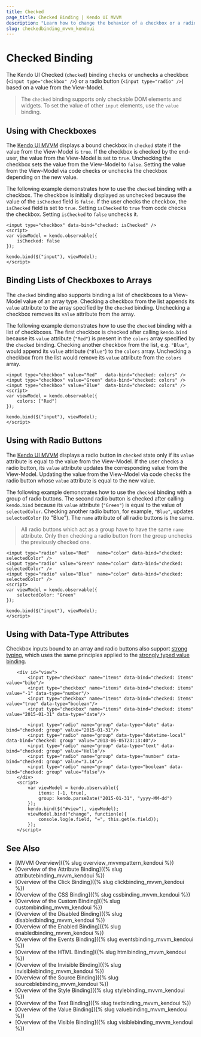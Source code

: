 ```yaml
---
title: Checked
page_title: Checked Binding | Kendo UI MVVM
description: "Learn how to change the behavior of a checkbox or a radio button based on the value from the View-Model in Kendo UI MVVM."
slug: checkedbinding_mvvm_kendoui
---
```


# Checked Binding

The Kendo UI Checked (`checked`) binding checks or unchecks a checkbox (`<input type="checkbox" />`) or a radio button (`<input type="radio" />`) based on a value from the View-Model.

> The `checked` binding supports only checkable DOM elements and widgets. To set the value of other `input` elements, use the `value` binding.

## Using with Checkboxes

The [Kendo UI MVVM](https://demos.telerik.com/kendo-ui/mvvm/index) displays a bound checkbox in `checked` state if the value from the View-Model is `true`. If the checkbox is checked by the end-user, the value from the View-Model is set to `true`. Unchecking the checkbox sets the value from the View-Model to `false`. Setting the value from the View-Model via code checks or unchecks the checkbox depending on the new value.

The following example demonstrates how to use the `checked` binding with a checkbox. The checkbox is initially displayed as unchecked because the value of the `isChecked` field is `false`. If the user checks the checkbox, the `isChecked` field is set to `true`. Setting `isChecked` to `true` from code checks the checkbox. Setting `isChecked` to `false` unchecks it.

    <input type="checkbox" data-bind="checked: isChecked" />
    <script>
    var viewModel = kendo.observable({
        isChecked: false
    });

    kendo.bind($("input"), viewModel);
    </script>

## Binding Lists of Checkboxes to Arrays

The `checked` binding also supports binding a list of checkboxes to a View-Model value of an array type. Checking a checkbox from the list appends its `value` attribute to the array specified by the `checked` binding. Unchecking a checkbox removes its `value` attribute from the array.

The following example demonstrates how to use the `checked` binding with a list of checkboxes. The first checkbox is checked after calling `kendo.bind` because its `value` attribute (`"Red"`) is present in the `colors` array specified by the `checked` binding. Checking another checkbox from the list, e.g. `"Blue"`, would append its `value` attribute (`"Blue"`) to the `colors` array. Unchecking a checkbox from the list would remove its `value` attribute from the `colors` array.

    <input type="checkbox" value="Red"   data-bind="checked: colors" />
    <input type="checkbox" value="Green" data-bind="checked: colors" />
    <input type="checkbox" value="Blue"  data-bind="checked: colors" />
    <script>
    var viewModel = kendo.observable({
        colors: ["Red"]
    });

    kendo.bind($("input"), viewModel);
    </script>

## Using with Radio Buttons

The [Kendo UI MVVM](https://demos.telerik.com/kendo-ui/mvvm/index) displays a radio button in `checked` state only if its `value` attribute is equal to the value from the View-Model. If the user checks a radio button, its `value` attribute updates the corresponding value from the View-Model. Updating the value from the View-Model via code checks the radio button whose `value` attribute is equal to the new value.

The following example demonstrates how to use the `checked` binding with a group of radio buttons. The second radio button is checked after calling `kendo.bind` because its `value` attribute (`"Green"`) is equal to the value of `selectedColor`. Checking another radio button, for example, `"Blue"`, updates `selectedColor` (to "Blue"). The `name` attribute of all radio buttons is the same.

> All radio buttons which act as a group have to have the same `name` attribute. Only then checking a radio button from the group unchecks the previously checked one.

    <input type="radio" value="Red"   name="color" data-bind="checked: selectedColor" />
    <input type="radio" value="Green" name="color" data-bind="checked: selectedColor" />
    <input type="radio" value="Blue"  name="color" data-bind="checked: selectedColor" />
    <script>
    var viewModel = kendo.observable({
        selectedColor: "Green"
    });

    kendo.bind($("input"), viewModel);
    </script>

## Using with Data-Type Attributes

Checkbox inputs bound to an array and radio buttons also support [strong typing](https://demos.telerik.com/kendo-ui/mvvm/types), which uses the same principles applied to the [strongly typed value binding](value#strongly-typed-value-binding).

```dojo
    <div id="view">
        <input type="checkbox" name="items" data-bind="checked: items" value="bike"/>
        <input type="checkbox" name="items" data-bind="checked: items" value="-1" data-type="number"/>
        <input type="checkbox" name="items" data-bind="checked: items" value="true" data-type="boolean"/>
        <input type="checkbox" name="items" data-bind="checked: items" value="2015-01-31" data-type="date"/>

        <input type="radio" name="group" data-type="date" data-bind="checked: group" value="2015-01-31"/>
        <input type="radio" name="group" data-type="datetime-local" data-bind="checked: group" value="2013-06-05T23:13:40"/>
        <input type="radio" name="group" data-type="text" data-bind="checked: group" value="Hello"/>
        <input type="radio" name="group" data-type="number" data-bind="checked: group" value="3.14"/>
        <input type="radio" name="group" data-type="boolean" data-bind="checked: group" value="false"/>
    </div>
    <script>
        var viewModel = kendo.observable({
            items: [-1, true],
            group: kendo.parseDate("2015-01-31", "yyyy-MM-dd")
        });
        kendo.bind($("#view"), viewModel);
        viewModel.bind("change", function(e){
            console.log(e.field, "=", this.get(e.field));
        });
    </script>
```

## See Also

* [MVVM Overview]({% slug overview_mvvmpattern_kendoui %})
* [Overview of the Attribute Binding]({% slug attributebinding_mvvm_kendoui %})
* [Overview of the Click Binding]({% slug clickbinding_mvvm_kendoui %})
* [Overview of the CSS Binding]({% slug cssbinding_mvvm_kendoui %})
* [Overview of the Custom Binding]({% slug custombinding_mvvm_kendoui %})
* [Overview of the Disabled Binding]({% slug disabledbinding_mvvm_kendoui %})
* [Overview of the Enabled Binding]({% slug enabledbinding_mvvm_kendoui %})
* [Overview of the Events Binding]({% slug eventsbinding_mvvm_kendoui %})
* [Overview of the HTML Binding]({% slug htmlbinding_mvvm_kendoui %})
* [Overview of the Invisible Binding]({% slug invisiblebinding_mvvm_kendoui %})
* [Overview of the Source Binding]({% slug sourceblebinding_mvvm_kendoui %})
* [Overview of the Style Binding]({% slug stylebinding_mvvm_kendoui %})
* [Overview of the Text Binding]({% slug textbinding_mvvm_kendoui %})
* [Overview of the Value Binding]({% slug valuebinding_mvvm_kendoui %})
* [Overview of the Visible Binding]({% slug visiblebinding_mvvm_kendoui %})
